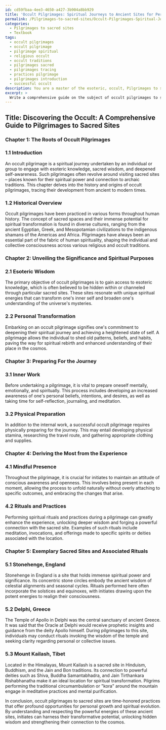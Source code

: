 ```yaml
---
id: cd59fbaa-4ee3-4650-a427-3b904a8bb929
title: 'Occult Pilgrimages: Spiritual Journeys to Ancient Sites for Personal Transformation'
permalink: /Pilgrimages-to-sacred-sites/Occult-Pilgrimages-Spiritual-Journeys-to-Ancient-Sites-for-Personal-Transformation/
categories:
  - Pilgrimages to sacred sites
  - Textbook
tags:
  - occult pilgrimages
  - occult pilgrimage
  - pilgrimage spiritual
  - religious occult
  - occult traditions
  - pilgrimages sacred
  - pilgrimages tracing
  - practices pilgrimage
  - pilgrimages introduction
  - successful occult
description: You are a master of the esoteric, occult, Pilgrimages to sacred sites and education, you have written many textbooks on the subject in ways that provide students with rich and deep understanding of the subject. You are being asked to write textbook-like sections on a topic and you do it with full context, explainability, and reliability in accuracy to the true facts of the topic at hand, in a textbook style that a student would easily be able to learn from, in a rich, engaging, and contextual way. Always include relevant context (such as formulas and history), related concepts, and in a way that someone can gain deep insights from.
excerpt: > 
  Write a comprehensive guide on the subject of occult pilgrimages to sacred sites. Detail the history, significance and spiritual purposes of such pilgrimages. Include instructions on preparing for a pilgrimage, how initiates can derive the most from their experience, and provide examples of famous sacred sites from various traditions and their associated rituals.
---
```


## Title: Discovering the Occult: A Comprehensive Guide to Pilgrimages to Sacred Sites

### Chapter 1: The Roots of Occult Pilgrimages

### 1.1 Introduction

An occult pilgrimage is a spiritual journey undertaken by an individual or group to engage with esoteric knowledge, sacred wisdom, and deepened self-awareness. Such pilgrimages often revolve around visiting sacred sites – places known for their spiritual power and connection to archaic traditions. This chapter delves into the history and origins of occult pilgrimages, tracing their development from ancient to modern times.

### 1.2 Historical Overview

Occult pilgrimages have been practiced in various forms throughout human history. The concept of sacred spaces and their immense potential for spiritual transformation is found in diverse cultures, ranging from the ancient Egyptian, Greek, and Mesopotamian civilizations to the indigenous shamans of the Americas and Africa. Pilgrimages have always been an essential part of the fabric of human spirituality, shaping the individual and collective consciousness across various religious and occult traditions.

### Chapter 2: Unveiling the Significance and Spiritual Purposes

### 2.1 Esoteric Wisdom

The primary objective of occult pilgrimages is to gain access to esoteric knowledge, which is often believed to be hidden within or channeled through particular sacred sites. These sites resonate with unique spiritual energies that can transform one's inner self and broaden one's understanding of the universe's mysteries.

### 2.2 Personal Transformation

Embarking on an occult pilgrimage signifies one's commitment to deepening their spiritual journey and achieving a heightened state of self. A pilgrimage allows the individual to shed old patterns, beliefs, and habits, paving the way for spiritual rebirth and enhanced understanding of their place in the cosmos.

### Chapter 3: Preparing For the Journey

### 3.1 Inner Work

Before undertaking a pilgrimage, it is vital to prepare oneself mentally, emotionally, and spiritually. This process includes developing an increased awareness of one's personal beliefs, intentions, and desires, as well as taking time for self-reflection, journaling, and meditation.

### 3.2 Physical Preparation

In addition to the internal work, a successful occult pilgrimage requires physically preparing for the journey. This may entail developing physical stamina, researching the travel route, and gathering appropriate clothing and supplies.

### Chapter 4: Deriving the Most from the Experience

### 4.1 Mindful Presence

Throughout the pilgrimage, it is crucial for initiates to maintain an attitude of conscious awareness and openness. This involves being present in each moment, allowing the process to unfold naturally without overly attaching to specific outcomes, and embracing the changes that arise.

### 4.2 Rituals and Practices

Performing spiritual rituals and practices during a pilgrimage can greatly enhance the experience, unlocking deeper wisdom and forging a powerful connection with the sacred site. Examples of such rituals include meditation, invocations, and offerings made to specific spirits or deities associated with the location.

### Chapter 5: Exemplary Sacred Sites and Associated Rituals

### 5.1 Stonehenge, England

Stonehenge in England is a site that holds immense spiritual power and significance. Its concentric stone circles embody the ancient wisdom of celestial alignments and seasonal cycles. Rituals performed here often incorporate the solstices and equinoxes, with initiates drawing upon the potent energies to realign their consciousness.

### 5.2 Delphi, Greece

The Temple of Apollo in Delphi was the central sanctuary of ancient Greece. It was said that the Oracle at Delphi would receive prophetic insights and guidance from the deity Apollo himself. During pilgrimages to this site, individuals may conduct rituals invoking the wisdom of the temple and seeking clarity regarding personal or collective issues.

### 5.3 Mount Kailash, Tibet

Located in the Himalayas, Mount Kailash is a sacred site in Hinduism, Buddhism, and the Jain and Bon traditions. Its connection to powerful deities such as Shiva, Buddha Samantabhadra, and Jain Tirthankara Rishabhanatha make it an ideal location for spiritual transformation. Pilgrims performing the traditional circumambulation or "kora" around the mountain engage in meditative practices and mental purification.

In conclusion, occult pilgrimages to sacred sites are time-honored practices that offer profound opportunities for personal growth and spiritual evolution. By understanding and respecting the powerful energies of these ancient sites, initiates can harness their transformative potential, unlocking hidden wisdom and strengthening their connection to the cosmos.
